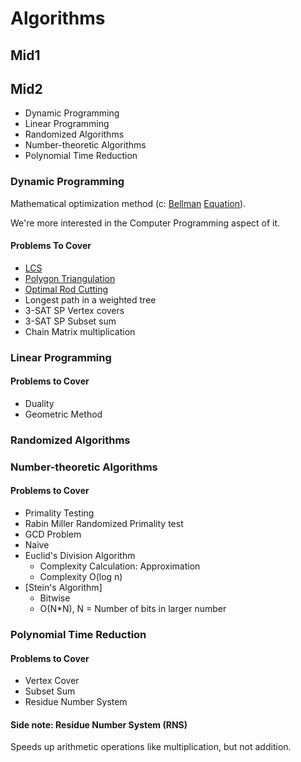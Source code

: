 # Algorithms

## Mid1

## Mid2
- Dynamic Programming
- Linear Programming
- Randomized Algorithms
- Number-theoretic Algorithms
- Polynomial Time Reduction

### Dynamic Programming
Mathematical optimization method (c: [Bellman]() [Equation]()).

We're more interested in the Computer Programming aspect of it.

#### Problems To Cover
 - [LCS]()
 - [Polygon Triangulation]()
 - [Optimal Rod Cutting]()
 - Longest path in a weighted tree
 - 3-SAT SP Vertex covers
 - 3-SAT SP Subset sum
 - Chain Matrix multiplication

### Linear Programming

#### Problems to Cover
 - Duality
 - Geometric Method

### Randomized Algorithms

### Number-theoretic Algorithms

#### Problems to Cover
 - Primality Testing
  - Rabin Miller Randomized Primality test
 - GCD Problem
  - Naive
  - Euclid's Division Algorithm
    - Complexity Calculation: Approximation
    - Complexity O(log n)
  - [Stein's Algorithm]
    - Bitwise
    - O(N*N), N = Number of bits in larger number



### Polynomial Time Reduction

#### Problems to Cover
 - Vertex Cover
 - Subset Sum
 - Residue Number System

#### Side note: Residue Number System (RNS)
Speeds up arithmetic operations like multiplication, but not
addition.

[Bellman]: https://en.wikipedia.org/wiki/Bellman_equation
[Equation]: https://projecteuclid.org/download/pdf_1/euclid.bams/1183519147
[LCS]: https://www.geeksforgeeks.org/longest-common-subsequence-dp-4/
[Optimal Rod Cutting]: http://qa.geeksforgeeks.org/4063/qa.geeksforgeeks.org/4063/minimize-the-cutting-cost-latest-google-question.html
[Polygon Triangulation]: https://www.geeksforgeeks.org/minimum-cost-polygon-triangulation/
